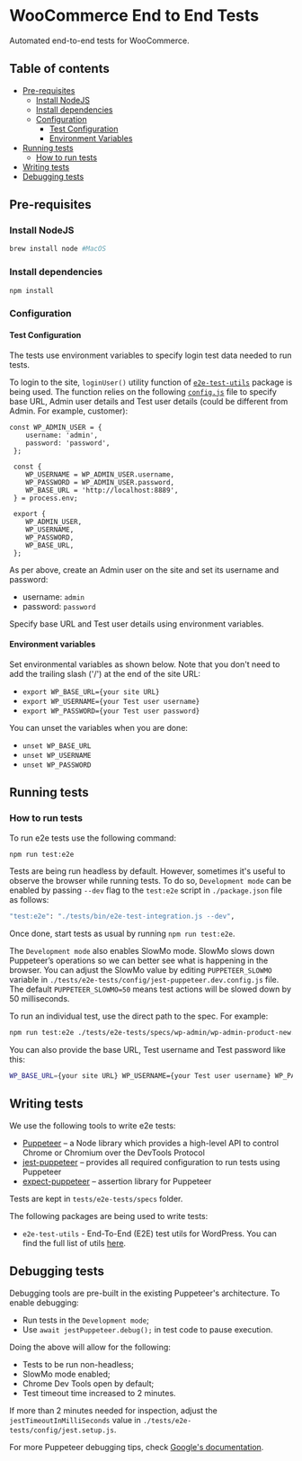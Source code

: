 # WooCommerce End to End Tests

Automated end-to-end tests for WooCommerce.

## Table of contents

- [Pre-requisites](#pre-requisites)
  - [Install NodeJS](#install-nodejs)
  - [Install dependencies](#install-dependencies)
  - [Configuration](#configuration)
      - [Test Configuration](#test-configuration)
      - [Environment Variables](#environment-variables)
- [Running tests](#running-tests)
  - [How to run tests](#how-to-run-tests) 
- [Writing tests](#writing-tests) 
- [Debugging tests](#debugging-tests)

## Pre-requisites

### Install NodeJS

```bash
brew install node #MacOS
```

### Install dependencies

```bash
npm install
```

### Configuration

#### Test Configuration

The tests use environment variables to specify login test data needed to run tests. 

To login to the site, `loginUser()` utility function of [`e2e-test-utils`](https://github.com/WordPress/gutenberg/tree/master/packages/e2e-test-utils) package is being used. The function relies on the following [`config.js`](https://github.com/WordPress/gutenberg/blob/master/packages/e2e-test-utils/src/shared/config.js) file to specify base URL, Admin user details and Test user details (could be different from Admin. For example, customer):

```
const WP_ADMIN_USER = {
 	username: 'admin',
 	password: 'password',
 };
 
 const {
 	WP_USERNAME = WP_ADMIN_USER.username,
 	WP_PASSWORD = WP_ADMIN_USER.password,
 	WP_BASE_URL = 'http://localhost:8889',
 } = process.env;
 
 export {
 	WP_ADMIN_USER,
 	WP_USERNAME,
 	WP_PASSWORD,
 	WP_BASE_URL,
 };
```    

As per above, create an Admin user on the site and set its username and password:

- username: `admin`
- password: `password`

Specify base URL and Test user details using environment variables. 

#### Environment variables

Set environmental variables as shown below. Note that you don't need to add the trailing slash ('/') at the end of the site URL:

- `export WP_BASE_URL={your site URL}`
- `export WP_USERNAME={your Test user username}`
- `export WP_PASSWORD={your Test user password}`

You can unset the variables when you are done:

- `unset WP_BASE_URL`
- `unset WP_USERNAME`
- `unset WP_PASSWORD`

## Running tests

### How to run tests

To run e2e tests use the following command:

```bash
npm run test:e2e
```

Tests are being run headless by default. However, sometimes it's useful to observe the browser while running tests. To do so, `Development mode` can be enabled by passing `--dev` flag to the `test:e2e` script in `./package.json` file as follows:
                                    
```bash
"test:e2e": "./tests/bin/e2e-test-integration.js --dev",
```

Once done, start tests as usual by running `npm run test:e2e`. 

The `Development mode` also enables SlowMo mode. SlowMo slows down Puppeteer’s operations so we can better see what is happening in the browser. You can adjust the SlowMo value by editing `PUPPETEER_SLOWMO` variable in `./tests/e2e-tests/config/jest-puppeteer.dev.config.js` file. The default `PUPPETEER_SLOWMO=50` means test actions will be slowed down by 50 milliseconds.

To run an individual test, use the direct path to the spec. For example:

```bash
npm run test:e2e ./tests/e2e-tests/specs/wp-admin/wp-admin-product-new.test.js
``` 

You can also provide the base URL, Test username and Test password like this:

```bash
WP_BASE_URL={your site URL} WP_USERNAME={your Test user username} WP_PASSWORD={your Test user password} npm run test:e2e
```

## Writing tests

We use the following tools to write e2e tests:

- [Puppeteer](https://github.com/GoogleChrome/puppeteer) – a Node library which provides a high-level API to control Chrome or Chromium over the DevTools Protocol
- [jest-puppeteer](https://github.com/smooth-code/jest-puppeteer) – provides all required configuration to run tests using Puppeteer
- [expect-puppeteer](https://github.com/smooth-code/jest-puppeteer/tree/master/packages/expect-puppeteer) – assertion library for Puppeteer

Tests are kept in `tests/e2e-tests/specs` folder. 

The following packages are being used to write tests:

- `e2e-test-utils` - End-To-End (E2E) test utils for WordPress. You can find the full list of utils [here](https://github.com/WordPress/gutenberg/tree/master/packages/e2e-test-utils).

## Debugging tests 

Debugging tools are pre-built in the existing Puppeteer's architecture. To enable debugging:

- Run tests in the `Development mode`;
- Use `await jestPuppeteer.debug();` in test code to pause execution. 

Doing the above will allow for the following: 

- Tests to be run non-headless; 
- SlowMo mode enabled; 
- Chrome Dev Tools open by default; 
- Test timeout time increased to 2 minutes. 

If more than 2 minutes needed for inspection, adjust the `jestTimeoutInMilliSeconds` value in `./tests/e2e-tests/config/jest.setup.js`. 

For more Puppeteer debugging tips, check [Google's documentation](https://developers.google.com/web/tools/puppeteer/debugging).   
